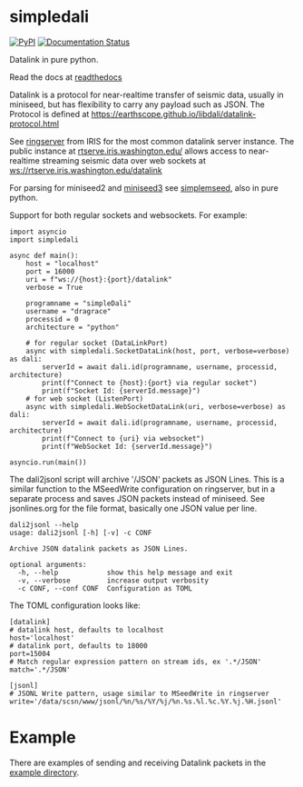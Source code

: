 # simpledali

[![PyPI](https://img.shields.io/pypi/v/simpledali)](https://pypi.org/project/simpledali/)
[![Documentation Status](https://readthedocs.org/projects/simpledali/badge/?version=latest)](https://simpledali.readthedocs.io/en/latest/?badge=latest)

Datalink in pure python.

Read the docs at [readthedocs](https://simpledali.readthedocs.io/en/latest/)


Datalink is a protocol for near-realtime transfer of seismic data, usually in miniseed, but has flexibility to carry any payload such as JSON. The Protocol is defined at
https://earthscope.github.io/libdali/datalink-protocol.html

See [ringserver](https://github.com/EarthScope/ringserver/) from IRIS
for the most common datalink server instance. The public instance
at [rtserve.iris.washington.edu/](http://rtserve.iris.washington.edu/) allows access to near-realtime streaming seismic data over web sockets at [ws://rtserve.iris.washington.edu/datalink](ws://rtserve.iris.washington.edu/datalink)

For parsing for miniseed2 and
[miniseed3](http://docs.fdsn.org/projects/miniseed3/en/latest/index.html#)
see [simplemseed](https://github.com/crotwell/simplemseed), also in pure python.

Support for both regular sockets and websockets. For example:

```
import asyncio
import simpledali

async def main():
    host = "localhost"
    port = 16000
    uri = f"ws://{host}:{port}/datalink"
    verbose = True

    programname = "simpleDali"
    username = "dragrace"
    processid = 0
    architecture = "python"

    # for regular socket (DataLinkPort)
    async with simpledali.SocketDataLink(host, port, verbose=verbose) as dali:
        serverId = await dali.id(programname, username, processid, architecture)
        print(f"Connect to {host}:{port} via regular socket")
        print(f"Socket Id: {serverId.message}")
    # for web socket (ListenPort)
    async with simpledali.WebSocketDataLink(uri, verbose=verbose) as dali:
        serverId = await dali.id(programname, username, processid, architecture)
        print(f"Connect to {uri} via websocket")
        print(f"WebSocket Id: {serverId.message}")

asyncio.run(main())
```

The dali2jsonl script will archive '/JSON' packets as JSON Lines. This is a similar function to the MSeedWrite configuration on ringserver, but in a separate process and saves JSON packets instead of miniseed. See jsonlines.org for the file format, basically one JSON
value per line.

```
dali2jsonl --help
usage: dali2jsonl [-h] [-v] -c CONF

Archive JSON datalink packets as JSON Lines.

optional arguments:
  -h, --help            show this help message and exit
  -v, --verbose         increase output verbosity
  -c CONF, --conf CONF  Configuration as TOML
```

The TOML configuration looks like:
```
[datalink]
# datalink host, defaults to localhost
host='localhost'
# datalink port, defaults to 18000
port=15004
# Match regular expression pattern on stream ids, ex '.*/JSON'
match='.*/JSON'

[jsonl]
# JSONL Write pattern, usage similar to MSeedWrite in ringserver
write='/data/scsn/www/jsonl/%n/%s/%Y/%j/%n.%s.%l.%c.%Y.%j.%H.jsonl'

```

# Example

There are examples of sending and receiving Datalink packets in the
[example directory](https://github.com/crotwell/simpledali/tree/main/example).
